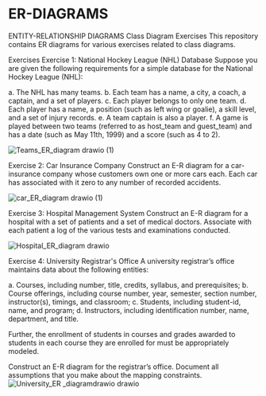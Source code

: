 # ER-DIAGRAMS
ENTITY-RELATIONSHIP DIAGRAMS
Class Diagram Exercises
This repository contains ER diagrams for various exercises related to class diagrams.

Exercises
Exercise 1: National Hockey League (NHL) Database
Suppose you are given the following requirements for a simple database for the National Hockey League (NHL):

a. The NHL has many teams.
b. Each team has a name, a city, a coach, a captain, and a set of players.
c. Each player belongs to only one team.
d. Each player has a name, a position (such as left wing or goalie), a skill level, and a set of injury records.
e. A team captain is also a player.
f. A game is played between two teams (referred to as host_team and guest_team) and has a date (such as May 11th, 1999) and a score (such as 4 to 2).


![Teams_ER_diagram drawio (1)](https://github.com/anushagb/ER-DIAGRAMS/assets/160095301/343b505c-bb46-4349-8011-1ad1fa29ad95)



Exercise 2: Car Insurance Company
Construct an E-R diagram for a car-insurance company whose customers own one or more cars each. Each car has associated with it zero to any number of recorded accidents.

![car_ER_diagram drawio (1)](https://github.com/anushagb/ER-DIAGRAMS/assets/160095301/0f2b5d80-45de-4ed3-b219-289e654c84d6)


Exercise 3: Hospital Management System
Construct an E-R diagram for a hospital with a set of patients and a set of medical doctors. Associate with each patient a log of the various tests and examinations conducted.

![Hospital_ER_diagram drawio](https://github.com/anushagb/ER-DIAGRAMS/assets/160095301/efcea12f-29cb-4878-9866-b092c8ff5101)


Exercise 4: University Registrar's Office
A university registrar’s office maintains data about the following entities:

a. Courses, including number, title, credits, syllabus, and prerequisites;
b. Course offerings, including course number, year, semester, section number, instructor(s), timings, and classroom;
c. Students, including student-id, name, and program;
d. Instructors, including identification number, name, department, and title.

Further, the enrollment of students in courses and grades awarded to students in each course they are enrolled for must be appropriately modeled.

Construct an E-R diagram for the registrar’s office. Document all assumptions that you make about the mapping constraints.
![University_ER _diagramdrawio drawio](https://github.com/anushagb/ER-DIAGRAMS/assets/160095301/ca8a7a83-254e-42c9-8fd1-40c114db0b8b)



